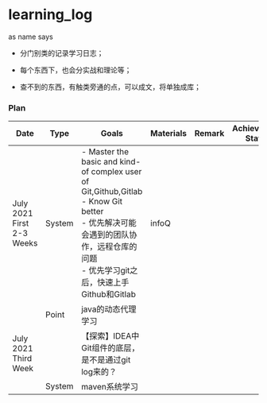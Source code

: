 # learning_log
as name says

- 分门别类的记录学习日志；

- 每个东西下，也会分实战和理论等；

- 查不到的东西，有触类旁通的点，可以成文，将单独成库；

### Plan

| Date                      | Type   | Goals                                                        | Materials | Remark | Achievement  Status |
| ------------------------- | ------ | ------------------------------------------------------------ | --------- | ------ | ------------------- |
| July 2021 First 2-3 Weeks | System | - Master the basic and kind-of complex user of Git,Github,Gitlab<br />- Know Git better<br />- 优先解决可能会遇到的团队协作，远程仓库的问题<br />- 优先学习git之后，快速上手Github和Gitlab | infoQ     |        |                     |
|                           | Point  | java的动态代理学习                                           |           |        |                     |
| July 2021 Third Week      |        | 【探索】IDEA中Git组件的底层，是不是通过git log来的？         |           |        |                     |
|                           | System | maven系统学习                                                |           |        |                     |


